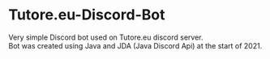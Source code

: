 # Tutore.eu-Discord-Bot

Very simple Discord bot used on Tutore.eu discord server.  
Bot was created using Java and JDA (Java Discord Api) at the start of 2021.
